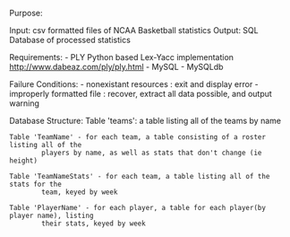 
Purpose: 

Input: csv formatted files of NCAA Basketball statistics
Output: SQL Database of processed statistics

Requirements:
       - PLY Python based Lex-Yacc implementation
          http://www.dabeaz.com/ply/ply.html
       - MySQL
       - MySQLdb


Failure Conditions:
    - nonexistant resources : exit and display error
    - improperly formatted file : recover, extract all data possible, 
        and output warning
    
    
Database Structure:
    Table 'teams': a table listing all of the teams by name

    Table 'TeamName' - for each team, a table consisting of a roster listing all of the
            players by name, as well as stats that don't change (ie height)

    Table 'TeamNameStats' - for each team, a table listing all of the stats for the 
            team, keyed by week
     
    Table 'PlayerName' - for each player, a table for each player(by player name), listing
            their stats, keyed by week







